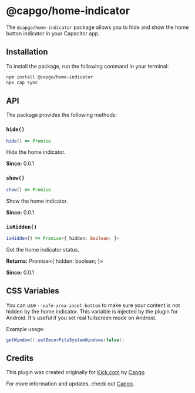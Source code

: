 # @capgo/home-indicator

The `@capgo/home-indicator` package allows you to hide and show the home button indicator in your Capacitor app.

## Installation

To install the package, run the following command in your terminal:

```bash
npm install @capgo/home-indicator
npx cap sync
```

## API

The package provides the following methods:

### `hide()`

```typescript
hide() => Promise
```

Hide the home indicator.

**Since:** 0.0.1

### `show()`

```typescript
show() => Promise
```

Show the home indicator.

**Since:** 0.0.1

### `isHidden()`

```typescript
isHidden() => Promise<{ hidden: boolean; }>
```

Get the home indicator status.

**Returns:** Promise<{ hidden: boolean; }>

**Since:** 0.0.1

## CSS Variables

You can use `--safe-area-inset-bottom` to make sure your content is not hidden by the home indicator. This variable is injected by the plugin for Android. It's useful if you set real fullscreen mode on Android.

Example usage:

```java
getWindow().setDecorFitsSystemWindows(false);
```

## Credits

This plugin was created originally for [Kick.com](https://kick.com) by [Capgo](https://capgo.app)

For more information and updates, check out [Capgo](https://capgo.app).